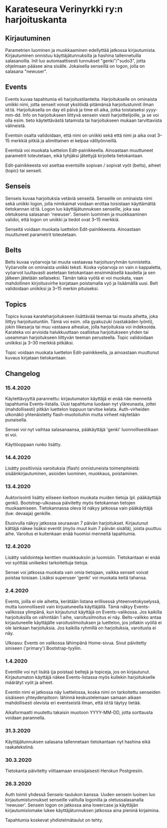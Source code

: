 # Karateseura Verinyrkki ry:n harjoituskanta

## Kirjautuminen

Parametrien luominen ja muokkaaminen edellyttää jatkossa kirjautumista. Kirjautuminen onnistuu käyttäjätunnuksilla ja hashina tallennetuilla salasanoilla. Init luo automaattisesti tunnukset "genki"/"sudo3", jotta ohjelmaan pääsee aina sisälle. Jokaisella senseillä on logon, jolla on salasana "newuser".

## Events

Events kuvaa tapahtumia eli harjoitustilanteita. Harjoitukselle on ominaista uniikki nimi, jotta senseit voivat yksilöidä pitämänsä harjoitustunnit ilman id:tä. Harjoituksella on day eli päivä ja time eli aika, jotka toistaiseksi yyyy-mm-dd. Info on harjoitukseen liittyvä sensein viesti harjoittelijoille, ja se voi olla esim. tieto käytettävästä tatamista tai harjoitukseen mukaan tarvittavista välineistä.

Eventsin osalta validoidaan, että nimi on uniikki sekä että nimi ja aika ovat 3–15 merkkiä pitkiä ja alimittainen ei kelpaa välilyönneillä.

Eventsiä voi muokata luettelon Edit-painikkeella. Ainoastaan muuttuneet parametrit toteutetaan, eikä tyhjäksi jätettyjä kirjoiteta tietokantaan.

Edit-painikkeesta voi asettaa eventsille sopivan / sopivat vyöt (belts), aiheet (topic) tai senseit.

## Senseis

Senseis kuvaa harjoituksia vetäviä senseitä. Senseille on ominaista nimi sekä uniikki logon, jolla nimikaimat voidaan erottaa toisistaan käyttämättä tietokannan id:tä. Logon luo käyttäjätunnuksen senseille, joka saa oletuksena salasanan 'newuser'. Sensein luominen ja muokkaaminen validoi, että logon on uniikki ja tiedot ovat 3–15 merkkiä.

Senseitä voidaan muokata luettelon Edit-painikkeesta. Ainoastaan muuttuneet parametrit toteutetaan.

## Belts

Belts kuvaa vyöarvoja tai muuta vastaavaa harjoitusryhmän tunnistetta. Vyöarvolle on ominaista uniikki teksti. Koska vyöarvoja on vain n kappaletta, vyöarvot luultavasti asetetaan tietokantaan ensimmäisellä kaudella ja sen jälkeen jätetään sellaiseksi. Tämän takia vyötä ei voi muokata, vaan mahdollinen kirjoitusvirhe korjataan poistamalla vyö ja lisäämällä uusi. Belt validoidaan uniikiksi ja 3–15 merkin pituiseksi.

## Topics

Topics kuvaa karateharjoitukseen lisättävää teemaa tai muuta aihetta, joka liittyy harjoitustuntiin. Tämä voi esim. olla gyakuzuki (vastakäden lyönti), jokin liikesarja tai muu vastaava aihealue, jolla harjoituksia voi indeksoida. Karateka voi arvioida halukkuuttaan osallistua harjoitukseen yhden tai useamman harjoitukseen liittyvän teeman perusteella. Topic validoidaan uniikiksi ja 3–30 merkkiä pitkäksi.

Topic voidaan muokata luettelon Edit-painikkeella, ja ainoastaan muuttunut kuvaus kirjataan tietokantaan.

## Changelog

### 15.4.2020

Käytettävyyttä parannettu: kirjautumaton käyttäjä ei enää näe menneitä tapahtumia Events-listalla. Uusi tapahtuma luodaan nyt yläreunasta, jottei (mahdollisesti) pitkän luettelon loppuun tarvitse kelata. Auth-virheiden ulkonäkö yhtenäistetty flash-muotoiluihin mutta virheet näytetään punaisella.

Sensei voi nyt vaihtaa salasanaansa, pääkäyttäjä 'genki' luonnollisestikaan ei voi.

Käyttöoppaan runko lisätty.

### 14.4.2020

Lisätty positiivisia varoituksia (flash) onnistuneista toimenpiteistä: sisäänkirjautuminen, asioiden luominen, muokkaus, poistaminen.

### 13.4.2020

Auktorisointi lisätty eiliseen kieltoon muokata muiden tietoja (pl. pääkäyttäjä genki). Bootstrap-ulkoasua päivitetty myös tietokannan tietojen muokaamiseen. Tietokannassa oleva Id näkyy jatkossa vain pääkäyttäjä (lue: devaaja) genkille.

Etusivulla näkyy jatkossa seuraavan 7 päivän harjoitukset. Kirjautunut kättäjä näkee lisäksi eventit (myös muut kuin 7 päivän sisällä), joista puuttuu aihe. Varoitus ei kuitenkaan enää huomioi menneitä tapahtumia.

### 12.4.2020

Lisätty validointeja kenttien muokkauksiin ja luomisiin. Tietokantaan ei enää voi syöttää uniikeiksi tarkoitettuja tietoja.

Sensei voi jatkossa muokata vain omia tietojaan, vaikka senseit voivat poistaa toisiaan. Lisäksi superuser 'genki' voi muokata keitä tahansa.

### 2.4.2020

Events, joilla ei ole aihetta, kerätään listana erillisessä yhteenvetokyselyssä, mutta luonnollisesti vain kirjuatuneella käyttäjällä. Tämä näkyy Events-valikossa ylimpänä, kun kirjautunut käyttäjä on Events-valikossa. Jos kaikilla harjoituksilla on vähintään 1 aihe, varoitusilmoitus ei näy. Belts-valikko antaa kirjautuneelle käyttäjälle varoitusilmoituksen ja luettelon, jos jollakin vyöllä ei ole lainkaan harjoituksia. Jos kaikilla ryhmillä on harjoituksia, varoitusta ei näy.

Ulkoasu: Events on valikossa lähimpänä Home-sivua. Sivut päivitetty siniseen ('primary') Bootstrap-tyyliin.

### 1.4.2020

Eventille voi nyt lisätä (ja poistaa) beltejä ja topiceja, jos on kirjautunut. Kirjautumaton käyttäjä näkee Events-listassa myös kullekin harjoitukselle määrätyt vyöt ja aiheet.

Eventin nimi ei jatkossa näy luettelossa, koska nimi on tarkoitettu senseiden sisäiseen yhteydenpitoon: lähinnä keskustelemaan samaan aikaan mahdollisesti olevista eri eventseistä ilman, että id:tä täytyy tietää.

Aikaformaatti muutettu takaisin muotoon YYYY-MM-DD, jotta sorttausta voidaan parannella.

### 31.3.2020

Käyttäjätunnuksen salasana tallennetaan tietokantaan nyt hashina eikä raakatekstinä.

### 30.3.2020

Tietokanta päivitetty viittaamaan ensisijaisesti Herokun Postgresiin.

### 26.3.2020

Auth toimii yhdessä Senseis-taulukon kanssa. Uuden sensein luoinen luo kirjautumistunnukset senseille valitulla logonilla ja oletussalasanalla 'newuser'. Sensein logon on jatkossa aina lowercase ja käyttäjän kirjautumislomake lukee käyttäjätunnuksen jatkossa aina pieninä kirjaimina.

Tapahtumia koskevat yhdistelmätaulut on tehty.